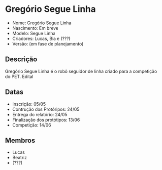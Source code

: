# Gregório Segue Linha

- Nome: Gregório Segue Linha
- Nascimento: Em breve
- Modelo: Segue Linha
- Criadores: Lucas, Bia e (???)
- Versão: (em fase de planejamento)


## Descrição

Gregório Segue Linha é o robô seguidor de linha criado para a competição do PET. Edital


## Datas

- Inscrição: 05/05
- Contrução dos Protóripos: 24/05
- Entrega do relatório: 24/05
- Finalização dos protótipos: 13/06
- Competição: 14/06


## Membros

- Lucas 
- Beatriz
- (???)


